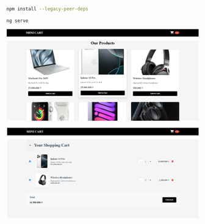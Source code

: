 ```bash
npm install --legacy-peer-deps
```

```bash
ng serve
```

![alt text](image.png)

![alt text](image-1.png)
